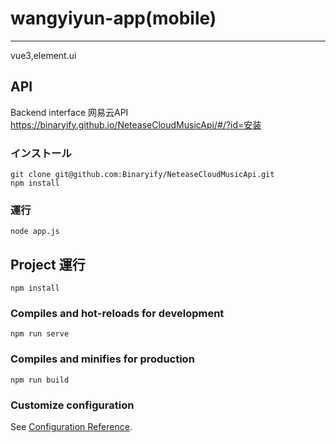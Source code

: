 # wangyiyun-app(mobile)

---
vue3,element.ui

## API
Backend interface
网易云API
https://binaryify.github.io/NeteaseCloudMusicApi/#/?id=安装
### インストール
```
git clone git@github.com:Binaryify/NeteaseCloudMusicApi.git
npm install
````
### 運行
```
node app.js
```




## Project 運行
```
npm install
```

### Compiles and hot-reloads for development
```
npm run serve
```

### Compiles and minifies for production
```
npm run build
```

### Customize configuration
See [Configuration Reference](https://cli.vuejs.org/config/).
